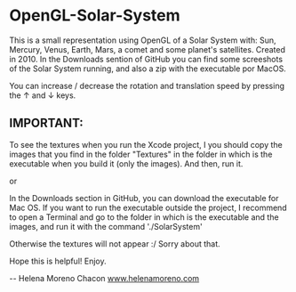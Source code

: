 OpenGL-Solar-System
===================

This is a small representation using OpenGL of a Solar System with: Sun, Mercury, Venus, Earth, Mars, a comet and some planet's satellites. Created in 2010.
In the Downloads sention of GitHub you can find some screeshots of the Solar System running, and also a zip with the executable por MacOS.


You can increase / decrease the rotation and translation speed by pressing the ↑ and ↓ keys.


IMPORTANT:
----------

To see the textures when you run the Xcode project, I you should copy the images that you find in the folder "Textures" in the folder in which is the executable when you build it (only the images). And then, run it.

or

In the Downloads section in GitHub, you can download the executable for Mac OS. If you want to run the executable outside the project, I recommend to open a Terminal and go to the folder in which is the executable and the images, and run it with the command './SolarSystem'


Otherwise the textures will not appear :/ Sorry about that.


Hope this is helpful! Enjoy.

--
Helena Moreno Chacon
www.helenamoreno.com